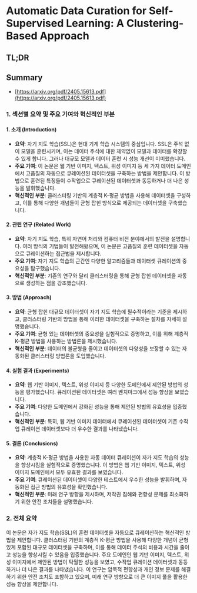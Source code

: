 # Automatic Data Curation for Self-Supervised Learning: A Clustering-Based Approach
## TL;DR
## Summary
- [https://arxiv.org/pdf/2405.15613.pdf](https://arxiv.org/pdf/2405.15613.pdf)

### 1. 섹션별 요약 및 주요 기여와 혁신적인 부분

#### 1. 소개 (Introduction)
- **요약**: 자기 지도 학습(SSL)은 현대 기계 학습 시스템의 중심입니다. SSL은 주석 없이 모델을 훈련시키며, 이는 데이터 주석에 대한 제약없이 모델과 데이터를 확장할 수 있게 합니다. 그러나 대규모 모델과 데이터 훈련 시 성능 개선이 미미했습니다.
- **주요 기여**: 이 논문은 웹 기반 이미지, 텍스트, 위성 이미지 등 세 가지 데이터 도메인에서 고품질의 자동으로 큐레이션된 데이터셋을 구축하는 방법을 제안합니다. 이 방법으로 훈련된 특징들이 수작업으로 큐레이션된 데이터셋과 동등하거나 더 나은 성능을 발휘했습니다.
- **혁신적인 부분**: 클러스터링 기반의 계층적 K-평균 방법을 사용해 데이터셋을 구성하고, 이를 통해 다양한 개념들이 균형 잡힌 방식으로 제공되는 데이터셋을 구축했습니다.

#### 2. 관련 연구 (Related Work)
- **요약**: 자기 지도 학습, 특히 자연어 처리와 컴퓨터 비전 분야에서의 발전을 설명합니다. 여러 방식의 기법들이 발전해왔으며, 이 논문은 고품질의 훈련 데이터셋을 자동으로 큐레이션하는 접근법을 제시합니다.
- **주요 기여**: 자기 지도 학습의 근간인 다양한 알고리즘들과 데이터셋 큐레이션의 중요성을 탐구했습니다.
- **혁신적인 부분**: 기존의 연구와 달리 클러스터링을 통해 균형 잡힌 데이터셋을 자동으로 생성하는 점을 강조했습니다.

#### 3. 방법 (Approach)
- **요약**: 균형 잡힌 대규모 데이터셋이 자기 지도 학습에 필수적이라는 기준을 제시하고, 클러스터링 기반의 방법을 통해 이러한 데이터셋을 구축하는 절차를 자세히 설명했습니다.
- **주요 기여**: 균형 있는 데이터셋의 중요성을 실험적으로 증명하고, 이를 위해 계층적 K-평균 방법을 사용하는 방법론을 제시했습니다.
- **혁신적인 부분**: 데이터의 불균형을 줄이고 데이터셋의 다양성을 보장할 수 있는 자동화된 클러스터링 방법론을 도입했습니다.

#### 4. 실험 결과 (Experiments)
- **요약**: 웹 기반 이미지, 텍스트, 위성 이미지 등 다양한 도메인에서 제안된 방법의 성능을 평가했습니다. 큐레이션된 데이터셋은 여러 벤치마크에서 성능 향상을 보였습니다.
- **주요 기여**: 다양한 도메인에서 강화된 성능을 통해 제안된 방법의 유효성을 입증했습니다.
- **혁신적인 부분**: 특히, 웹 기반 이미지 데이터에서 큐레이션된 데이터셋이 기존 수작업 큐레이션 데이터셋보다 더 우수한 결과를 나타냈습니다.

#### 5. 결론 (Conclusions)
- **요약**: 계층적 K-평균 방법을 사용한 자동 데이터 큐레이션이 자가 지도 학습의 성능을 향상시킴을 실험적으로 증명했습니다. 이 방법은 웹 기반 이미지, 텍스트, 위성 이미지 도메인에서 모두 유효한 결과를 보였습니다.
- **주요 기여**: 큐레이션된 데이터셋이 다양한 테스트에서 우수한 성능을 발휘하며, 자동화된 접근 방법의 유효성을 확인했습니다.
- **혁신적인 부분**: 미래 연구 방향을 제시하며, 저작권 침해와 편향성 문제를 최소화하기 위한 안전 조치들을 설명했습니다.

### 2. 전체 요약

이 논문은 자가 지도 학습(SSL)의 훈련 데이터셋을 자동으로 큐레이션하는 혁신적인 방법을 제안합니다. 클러스터링 기반의 계층적 K-평균 방법을 사용해 다양한 개념이 균형 있게 포함된 대규모 데이터셋을 구축하며, 이를 통해 데이터 주석의 비용과 시간을 줄이고 성능을 향상시킬 수 있음을 입증했습니다. 주요 도메인인 웹 기반 이미지, 텍스트, 위성 이미지에서 제안된 방법이 탁월한 성능을 보였고, 수작업 큐레이션 데이터셋과 동등하거나 더 나은 결과를 나타냈습니다. 이 연구는 암묵적 편향성과 개인 정보 문제를 해결하기 위한 안전 조치도 포함하고 있으며, 미래 연구 방향으로 더 큰 이미지 풀을 활용한 성능 향상을 제안합니다.